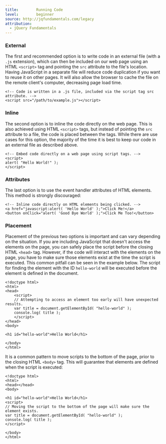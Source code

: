 ```yaml
---
title:        Running Code
level:        beginner
source: http://jqfundamentals.com/legacy
attribution:
  - jQuery Fundamentals
---
```


### External

The first and recommended option is to write code in an external file (with a `.js` extension), which can then be included on our web page using an HTML `<script>` tag and pointing the `src` attribute to the file's location. Having JavaScript in a separate file will reduce code duplication if you want to reuse it on other pages. It will also allow the browser to cache the file on the remote client's computer, decreasing page load time.

```
<!-- Code is written in a .js file, included via the script tag src attribute. -->
<script src="/path/to/example.js"></script>
```
### Inline

The second option is to inline the code directly on the web page. This is also achieved using HTML `<script>` tags, but instead of pointing the `src` attribute to a file, the code is placed between the tags. While there are use cases for this option, the majority of the time it is best to keep our code in an external file as described above.

```
<!-- Embed code directly on a web page using script tags. -->
<script>
alert( "Hello World!" );
</script>
```

### Attributes

The last option is to use the event handler attributes of HTML elements. This method is strongly discouraged:

```
<!-- Inline code directly on HTML elements being clicked. -->
<a href="javascript:alert( 'Hello World' );">Click Me!</a>
<button onClick="alert( 'Good Bye World' );">Click Me Too!</button>
```

### Placement

Placement of the previous two options is important and can vary depending on the situation. If you are including JavaScript that doesn't access the elements on the page, you can safely place the script before the closing HTML `<head>` tag. However, if the code will interact with the elements on the page, you have to make sure those elements exist at the time the script is executed. This common pitfall can be seen in the example below. The script for finding the element with the ID `hello-world` will be executed before the element is defined in the document.

```
<!doctype html>
<html>
<head>
	<script>
	// Attempting to access an element too early will have unexpected results.
	var title = document.getElementById( "hello-world" );
	console.log( title );
	</script>
</head>
<body>

<h1 id="hello-world">Hello World</h1>

</body>
</html>
```

It is a common pattern to move scripts to the bottom of the page, prior to the closing HTML `<body>` tag. This will guarantee that elements are defined when the script is executed:

```
<!doctype html>
<html>
<head></head>
<body>

<h1 id="hello-world">Hello World</h1>
<script>
// Moving the script to the bottom of the page will make sure the element exists.
var title = document.getElementById( "hello-world" );
console.log( title );
</script>

</body>
</html>
```

